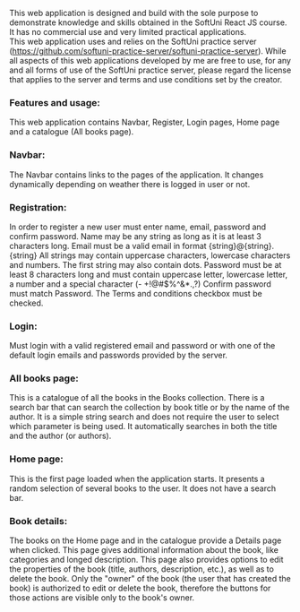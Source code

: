 
This web application is designed and build with the sole purpose to demonstrate knowledge and skills obtained in the SoftUni React JS course. It has no commercial use and very limited practical applications.  
This web application uses and relies on the SoftUni practice server (https://github.com/softuni-practice-server/softuni-practice-server). While all aspects of this web applications developed by me are free to use, for any and all forms of use of the SoftUni practice server, please regard the license that applies to the server and terms and use conditions set by the creator. 

### Features and usage:

This web application contains Navbar, Register, Login pages, Home page and a catalogue (All books page).

### Navbar:

The Navbar contains links to the pages of the application. It changes dynamically depending on weather there is logged in user or not.

### Registration:

In order to register a new user must enter name, email, password and confirm password. 
Name may be any string as long as it is at least 3 characters long.
Email must be a valid email in format {string}@{string}.{string} All strings may contain uppercase characters, lowercase characters and numbers. The first string may also contain dots. 
Password must be at least 8 characters long and must contain uppercase letter, lowercase letter, a number and a special character (- +!@#$%^&*.,?)
Confirm password must match Password.
The Terms and conditions checkbox must be checked.

### Login: 

Must login with a valid registered email and password or with one of the default login emails and passwords provided by the server.

### All books page:

This is a catalogue of all the books in the Books collection. 
There is a search bar that can search the collection by book title or by the name of the author. It is a simple string search and does not require the user to select which parameter is being used. It automatically searches in both the title and the author (or authors).   

### Home page:

This is the first page loaded when the application starts. It presents a random selection of several books to the user. It does not have a search bar. 

### Book details:

The books on the Home page and in the catalogue provide a Details page when clicked. This page gives additional information about the book, like categories and longed description. This page also provides options to edit the properties of the book (title, authors, description, etc.), as well as to delete the book. Only the "owner" of the book (the user that has created the book) is authorized to edit or delete the book, therefore the buttons for those actions are visible only to the book's owner.    

